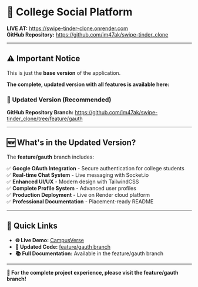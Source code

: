 # 🌟 College Social Platform

**LIVE AT:** https://swipe-tinder-clone.onrender.com  
**GitHub Repository:** https://github.com/im47ak/swipe-tinder_clone

---

## ⚠️ Important Notice

This is just the **base version** of the application.

**The complete, updated version with all features is available here:**

### 🚀 **Updated Version (Recommended)**
**GitHub Repository Branch:** https://github.com/im47ak/swipe-tinder_clone/tree/feature/gauth

---

## 🆕 What's in the Updated Version?

The **feature/gauth** branch includes:

✅ **Google OAuth Integration** - Secure authentication for college students  
✅ **Real-time Chat System** - Live messaging with Socket.io  
✅ **Enhanced UI/UX** - Modern design with TailwindCSS  
✅ **Complete Profile System** - Advanced user profiles  
✅ **Production Deployment** - Live on Render cloud platform  
✅ **Professional Documentation** - Placement-ready README  

---

## 🔗 Quick Links

- **🌐 Live Demo:** [CampusVerse](https://campusverse.onrender.com)
- **📂 Updated Code:** [feature/gauth branch](https://github.com/im47ak/swipe-tinder_clone/tree/feature/gauth)
- **📚 Full Documentation:** Available in the feature/gauth branch

---

**🎯 For the complete project experience, please visit the feature/gauth branch!**
